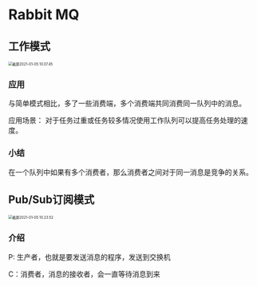 # Rabbit MQ

## 工作模式

<img src="https://cdn.jsdelivr.net/gh/chenruida/image@master/uPic/%E6%88%AA%E5%B1%8F2021-01-05%2010.07.45VeOrSy.png" alt="截屏2021-01-05 10.07.45" style="zoom:50%;" />

### 应用

与简单模式相比，多了一些消费端，多个消费端共同消费同一队列中的消息。

应用场景： 对于任务过重或任务较多情况使用工作队列可以提高任务处理的速度。

### 小结

在一个队列中如果有多个消费者，那么消费者之间对于同一消息是竞争的关系。

## Pub/Sub订阅模式



<img src="https://cdn.jsdelivr.net/gh/chenruida/image@master/uPic/%E6%88%AA%E5%B1%8F2021-01-05%2010.23.52MUJU84.png" alt="截屏2021-01-05 10.23.52" style="zoom:50%;" />

### 介绍

P: 生产者，也就是要发送消息的程序，发送到交换机

C：消费者，消息的接收者，会一直等待消息到来